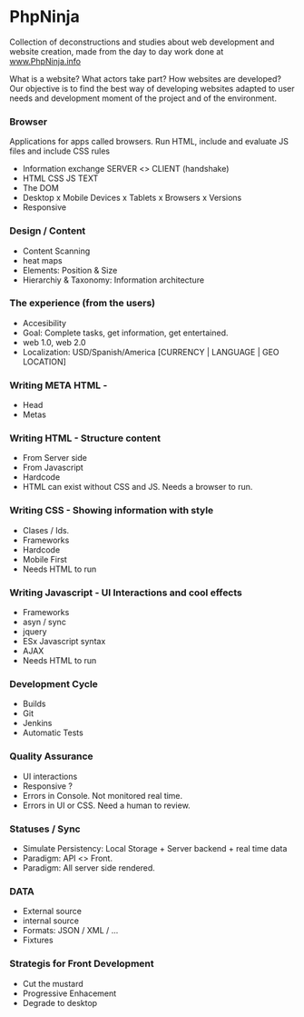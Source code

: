 # PhpNinja
Collection of deconstructions and studies about web development and website creation, made from the day to day work done at www.PhpNinja.info

What is a website? What actors take part? How websites are developed?
Our objective is to find the best way of developing websites adapted to user needs and development moment of the project and of the environment.


### Browser
Applications for apps called browsers. Run HTML, include and evaluate JS files and include CSS rules

- Information exchange SERVER <> CLIENT (handshake)
- HTML CSS JS TEXT
- The DOM
- Desktop x Mobile Devices x Tablets x Browsers x Versions
- Responsive


### Design / Content
- Content Scanning
- heat maps
- Elements: Position & Size
- Hierarchiy & Taxonomy: Information architecture

### The experience (from the users)
- Accesibility
- Goal: Complete tasks, get information, get entertained.
- web 1.0, web 2.0
- Localization: USD/Spanish/America [CURRENCY | LANGUAGE | GEO LOCATION]

### Writing META HTML - 
- Head
- Metas


### Writing HTML - Structure content
- From Server side
- From Javascript
- Hardcode
- HTML can exist without CSS and JS. Needs a browser to run.

### Writing CSS - Showing information with style
- Clases / Ids.
- Frameworks
- Hardcode
- Mobile First
- Needs HTML to run

### Writing Javascript - UI Interactions and cool effects
- Frameworks
- asyn / sync
- jquery 
- ESx Javascript syntax
- AJAX
- Needs HTML to run

### Development Cycle
- Builds
- Git
- Jenkins
- Automatic Tests

### Quality Assurance
- UI interactions
- Responsive ?
- Errors in Console. Not monitored real time.
- Errors in UI or CSS. Need a human to review.

### Statuses / Sync
- Simulate Persistency: Local Storage + Server backend + real time data
- Paradigm: API <> Front.
- Paradigm: All server side rendered.

### DATA 
- External source
- internal source 
- Formats: JSON / XML / ...
- Fixtures

### Strategis for Front Development
- Cut the mustard 
- Progressive Enhacement
- Degrade to desktop
